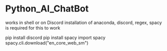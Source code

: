 # Python_AI_ChatBot
works in shell or on Discord
installation of anaconda, discord, regex, spacy is required for this to work

pip install discord
pip install spacy
import spacy
spacy.cli.download("en_core_web_sm")
